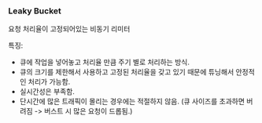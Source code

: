 ### Leaky Bucket
요청 처리율이 고정되어있는 비동기 리미터

특징:
- 큐에 작업을 넣어놓고 처리율 만큼 주기 별로 처리하는 방식.
- 큐의 크기를 제한해서 사용하고 고정된 처리율을 갖고 있기 때문에 튜닝해서 안정적인 처리가 가능함.
- 실시간성은 부족함.
- 단시간에 많은 트래픽이 몰리는 경우에는 적절하지 않음. (큐 사이즈를 초과하면 버려짐 -> 버스트 시 많은 요청이 드롭됨.)

